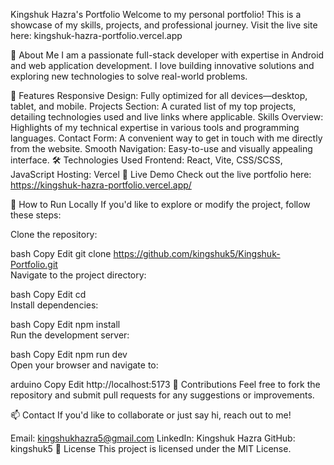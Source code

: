 Kingshuk Hazra's Portfolio
Welcome to my personal portfolio! This is a showcase of my skills, projects, and professional journey. Visit the live site here: kingshuk-hazra-portfolio.vercel.app

🚀 About Me
I am a passionate full-stack developer with expertise in Android and web application development. I love building innovative solutions and exploring new technologies to solve real-world problems.

🌟 Features
Responsive Design: Fully optimized for all devices—desktop, tablet, and mobile.
Projects Section: A curated list of my top projects, detailing technologies used and live links where applicable.
Skills Overview: Highlights of my technical expertise in various tools and programming languages.
Contact Form: A convenient way to get in touch with me directly from the website.
Smooth Navigation: Easy-to-use and visually appealing interface.
🛠️ Technologies Used
Frontend: React, Vite, CSS/SCSS, JavaScript
Hosting: Vercel
🔗 Live Demo
Check out the live portfolio here:
https://kingshuk-hazra-portfolio.vercel.app/

📂 How to Run Locally
If you'd like to explore or modify the project, follow these steps:

Clone the repository:

bash
Copy
Edit
git clone https://github.com/kingshuk5/Kingshuk-Portfolio.git  
Navigate to the project directory:

bash
Copy
Edit
cd <your-repo-name>  
Install dependencies:

bash
Copy
Edit
npm install  
Run the development server:

bash
Copy
Edit
npm run dev  
Open your browser and navigate to:

arduino
Copy
Edit
http://localhost:5173
🤝 Contributions
Feel free to fork the repository and submit pull requests for any suggestions or improvements.

📫 Contact
If you'd like to collaborate or just say hi, reach out to me!

Email: kingshukhazra5@gmail.com
LinkedIn: Kingshuk Hazra
GitHub: kingshuk5
📝 License
This project is licensed under the MIT License.
